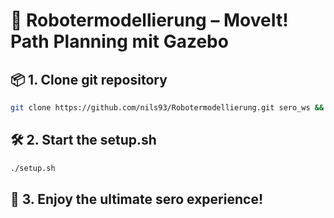 # 🤖 Robotermodellierung – MoveIt! Path Planning mit Gazebo

## 📦 1. Clone git repository 
```bash
git clone https://github.com/nils93/Robotermodellierung.git sero_ws && cd sero_ws
```

## 🛠️ 2. Start the setup.sh
```bash
./setup.sh
```

## 🍿 3. Enjoy the ultimate sero experience!
